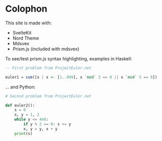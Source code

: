 # Colophon

This site is made with:

- SvelteKit
- Nord Theme
- Mdsvex
- Prism.js (included with mdsvex)

To see/test prism.js syntax highlighting, examples in Haskell:

```haskell
-- First problem from ProjectEuler.net

euler1 = sum([x | x <- [1..999], x `mod` 3 == 0 || x `mod` 5 == 0])
```

... and Python:

```python
# Second problem from ProjectEuler.net

def euler2():
    s = 0
    x, y = 1, 2
    while y <= 4e6:
        if y % 2 == 0: s += y
        x, y = y, x + y
    print(s)
```
